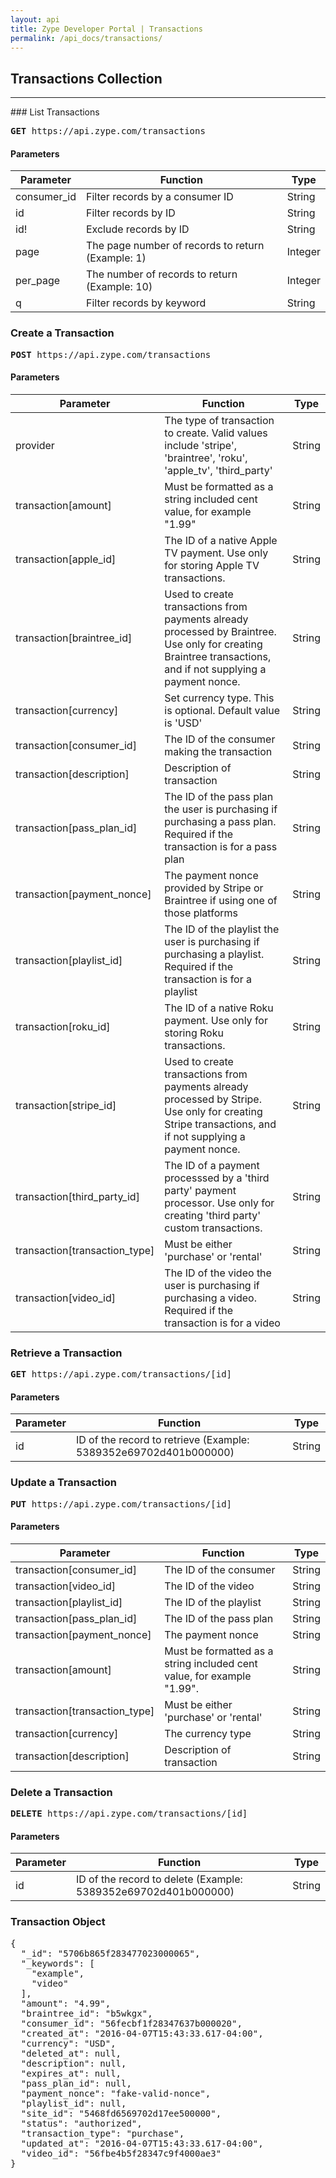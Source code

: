 ```yaml
---
layout: api
title: Zype Developer Portal | Transactions
permalink: /api_docs/transactions/
---
```


## Transactions Collection
<hr>
### List Transactions
<pre><b>GET</b> https://api.zype.com/transactions
</pre>

#### Parameters

Parameter | Function | Type
--------- | -------- | ----
consumer_id   | Filter records by a consumer ID | String
id        | Filter records by ID | String
id!       | Exclude records by ID | String
page | The page number of records to return (Example: 1) | Integer
per_page | The number of records to return (Example: 10) | Integer
q         | Filter records by keyword | String

### Create a Transaction
<pre><b>POST</b> https://api.zype.com/transactions
</pre>

#### Parameters

Parameter | Function | Type
--------- | -------- | ----
provider | The type of transaction to create. Valid values include 'stripe', 'braintree', 'roku', 'apple_tv', 'third_party' | String
transaction[amount] | Must be formatted as a string included cent value, for example "1.99" | String
transaction[apple_id] | The ID of a native Apple TV payment. Use only for storing Apple TV transactions. | String
transaction[braintree_id] | Used to create transactions from payments already processed by Braintree. Use only for creating Braintree transactions, and if not supplying a payment nonce. | String
transaction[currency] | Set currency type. This is optional. Default value is 'USD' | String
transaction[consumer_id] | The ID of the consumer making the transaction | String
transaction[description] | Description of transaction | String
transaction[pass_plan_id] | The ID of the pass plan the user is purchasing if purchasing a pass plan. Required if the transaction is for a pass plan | String
transaction[payment_nonce] | The payment nonce provided by Stripe or Braintree if using one of those platforms | String
transaction[playlist_id] | The ID of the playlist the user is purchasing if purchasing a playlist. Required if the transaction is for a playlist | String
transaction[roku_id] | The ID of a native Roku payment. Use only for storing Roku transactions. | String
transaction[stripe_id] | Used to create transactions from payments already processed by Stripe. Use only for creating Stripe transactions, and if not supplying a payment nonce. | String
transaction[third_party_id] | The ID of a payment processsed by a 'third party' payment processor. Use only for creating 'third party' custom transactions. | String
transaction[transaction_type] | Must be either 'purchase' or 'rental' | String
transaction[video_id] | The ID of the video the user is purchasing if purchasing a video. Required if the transaction is for a video | String

### Retrieve a Transaction
<pre><b>GET</b> https://api.zype.com/transactions/[id]
</pre>

#### Parameters

Parameter | Function | Type
--------- | -------- | ----
id        | ID of the record to retrieve (Example: 5389352e69702d401b000000) | String

### Update a Transaction
<pre><b>PUT</b> https://api.zype.com/transactions/[id]
</pre>

#### Parameters

Parameter | Function | Type
--------- | -------- | ----
transaction[consumer_id] | The ID of the consumer | String
transaction[video_id] | The ID of the video | String
transaction[playlist_id] | The ID of the playlist | String
transaction[pass_plan_id] | The ID of the pass plan | String
transaction[payment_nonce] | The payment nonce | String
transaction[amount] | Must be formatted as a string included cent value, for example "1.99".| String
transaction[transaction_type] | Must be either 'purchase' or 'rental' | String
transaction[currency] | The currency type | String
transaction[description] | Description of transaction | String

### Delete a Transaction
<pre><b>DELETE</b> https://api.zype.com/transactions/[id]
</pre>

#### Parameters

Parameter | Function | Type
--------- | -------- | ----
id        | ID of the record to delete (Example: 5389352e69702d401b000000) | String

### Transaction Object

<pre>
{
  "_id": "5706b865f283477023000065",
  "_keywords": [
    "example",
    "video"
  ],
  "amount": "4.99",
  "braintree_id": "b5wkgx",
  "consumer_id": "56fecbf1f28347637b000020",
  "created_at": "2016-04-07T15:43:33.617-04:00",
  "currency": "USD",
  "deleted_at": null,
  "description": null,
  "expires_at": null,
  "pass_plan_id": null,
  "payment_nonce": "fake-valid-nonce",
  "playlist_id": null,
  "site_id": "5468fd6569702d17ee500000",
  "status": "authorized",
  "transaction_type": "purchase",
  "updated_at": "2016-04-07T15:43:33.617-04:00",
  "video_id": "56fbe4b5f28347c9f4000ae3"
}
</pre>